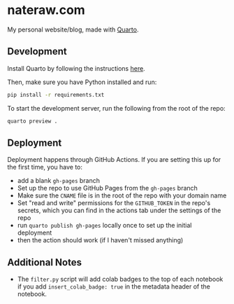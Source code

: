 # nateraw.com

My personal website/blog, made with [Quarto](https://quarto.org).


## Development

Install Quarto by following the instructions [here](https://quarto.org/docs/get-started/).

Then, make sure you have Python installed and run:

```bash
pip install -r requirements.txt
```

To start the development server, run the following from the root of the repo:

```bash
quarto preview .
```

## Deployment

Deployment happens through GitHub Actions. If you are setting this up for the first time, you have to:

- add a blank `gh-pages` branch
- Set up the repo to use GitHub Pages from the `gh-pages` branch
- Make sure the `CNAME` file is in the root of the repo with your domain name
- Set "read and write" permissions for the `GITHUB_TOKEN` in the repo's secrets, which you can find in the actions tab under the settings of the repo
- run `quarto publish gh-pages` locally once to set up the initial deployment
- then the action should work (if I haven't missed anything)

## Additional Notes

- The `filter.py` script will add colab badges to the top of each notebook if you add `insert_colab_badge: true` in the metadata header of the notebook.